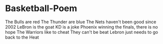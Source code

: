 # Basketball-Poem

The Bulls are red
The Thunder are blue 
The Nets haven't been good since 2002
LeBron is the goat
KD is a joke
Phoenix winning the finals, there is no hope
The Warriors like to cheat
They can't be beat
Lebron just needs to go back to the Heat
